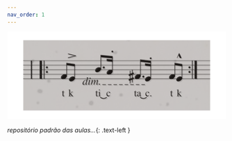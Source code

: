 ```yaml
---
nav_order: 1
---
```


![capa](/assets/capa.png)


*repositório padrão das aulas...*{: .text-left }

